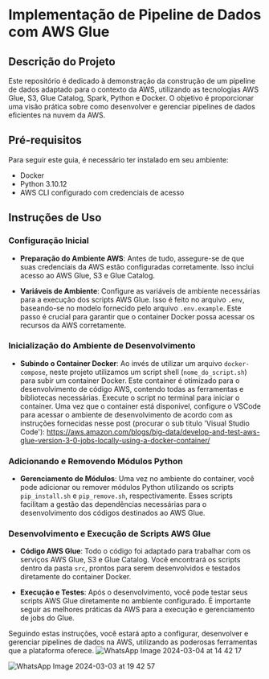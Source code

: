# Implementação de Pipeline de Dados com AWS Glue

## Descrição do Projeto
Este repositório é dedicado à demonstração da construção de um pipeline de dados adaptado para o contexto da AWS, utilizando as tecnologias AWS Glue, S3, Glue Catalog, Spark, Python e Docker. O objetivo é proporcionar uma visão prática sobre como desenvolver e gerenciar pipelines de dados eficientes na nuvem da AWS.

## Pré-requisitos
Para seguir este guia, é necessário ter instalado em seu ambiente:

- Docker
- Python 3.10.12
- AWS CLI configurado com credenciais de acesso

## Instruções de Uso

### Configuração Inicial
- **Preparação do Ambiente AWS**: Antes de tudo, assegure-se de que suas credenciais da AWS estão configuradas corretamente. Isso inclui acesso ao AWS Glue, S3 e Glue Catalog.
  
- **Variáveis de Ambiente**: Configure as variáveis de ambiente necessárias para a execução dos scripts AWS Glue. Isso é feito no arquivo `.env`, baseando-se no modelo fornecido pelo arquivo `.env.example`. Este passo é crucial para garantir que o container Docker possa acessar os recursos da AWS corretamente.

### Inicialização do Ambiente de Desenvolvimento
- **Subindo o Container Docker**: Ao invés de utilizar um arquivo `docker-compose`, neste projeto utilizamos um script shell (`nome_do_script.sh`) para subir um container Docker. Este container é otimizado para o desenvolvimento de código AWS, contendo todas as ferramentas e bibliotecas necessárias. Execute o script no terminal para iniciar o container. Uma vez que o container está disponivel, configure o VSCode para acessar o ambiente de desenvolvimento de acordo com as instruções fornecidas nesse post (procurar o sub titulo 'Visual Studio Code'): https://aws.amazon.com/blogs/big-data/develop-and-test-aws-glue-version-3-0-jobs-locally-using-a-docker-container/ 

### Adicionando e Removendo Módulos Python
- **Gerenciamento de Módulos**: Uma vez no ambiente do container, você pode adicionar ou remover módulos Python utilizando os scripts `pip_install.sh` e `pip_remove.sh`, respectivamente. Esses scripts facilitam a gestão das dependências necessárias para o desenvolvimento dos códigos destinados ao AWS Glue.

### Desenvolvimento e Execução de Scripts AWS Glue
- **Código AWS Glue**: Todo o código foi adaptado para trabalhar com os serviços AWS Glue, S3 e Glue Catalog. Você encontrará os scripts dentro da pasta `src`, prontos para serem desenvolvidos e testados diretamente do container Docker.

- **Execução e Testes**: Após o desenvolvimento, você pode testar seus scripts AWS Glue diretamente no ambiente configurado. É importante seguir as melhores práticas da AWS para a execução e gerenciamento de jobs do Glue.

Seguindo estas instruções, você estará apto a configurar, desenvolver e gerenciar pipelines de dados na AWS, utilizando as poderosas ferramentas que a plataforma oferece.
![WhatsApp Image 2024-03-04 at 14 42 17](https://github.com/Guisilcol/Exemplo-de-implementacao-PySpark/assets/40049979/d05d1d11-7673-4fff-840d-308fca7341b2)

![WhatsApp Image 2024-03-03 at 19 42 57](https://github.com/Guisilcol/Exemplo-de-implementacao-PySpark/assets/40049979/26c6bb2e-58c1-4fb1-aaab-47dd55fe89c2)


